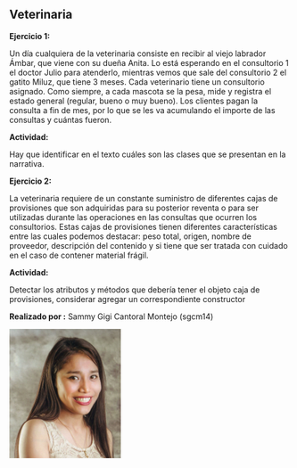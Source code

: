 Veterinaria
---

**Ejercicio 1:**

Un día cualquiera de la veterinaria consiste en recibir al viejo labrador Ámbar, que viene
con su dueña Anita. Lo está esperando en el consultorio 1 el doctor Julio para atenderlo,
mientras vemos que sale del consultorio 2 el gatito Miluz, que tiene 3 meses. Cada
veterinario tiene un consultorio asignado. Como siempre, a cada mascota se la pesa, mide
y registra el estado general (regular, bueno o muy bueno). Los clientes pagan la consulta a
fin de mes, por lo que se les va acumulando el importe de las consultas y cuántas fueron.

**Actividad:**

Hay que identificar en el texto cuáles son las clases que se presentan en la narrativa.

**Ejercicio 2:**

La veterinaria requiere de un constante suministro de diferentes cajas de provisiones que
son adquiridas para su posterior reventa o para ser utilizadas durante las operaciones en
las consultas que ocurren los consultorios. Estas cajas de provisiones tienen diferentes
características entre las cuales podemos destacar: peso total, origen, nombre de
proveedor, descripción del contenido y si tiene que ser tratada con cuidado en el caso de
contener material frágil.

**Actividad:**

Detectar los atributos y métodos que debería tener el objeto caja de provisiones,
considerar agregar un correspondiente constructor

**Realizado por :** Sammy Gigi Cantoral Montejo (sgcm14)

<img src ="https://raw.githubusercontent.com/sgcm14/sgcm14/main/sammy.jpg" width="200">